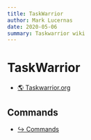 ```yaml
---
title: TaskWarrior
author: Mark Lucernas
date: 2020-05-06
summary: Taskwarrior wiki
---
```



# TaskWarrior

- [🌎 Taskwarrior.org](https://taskwarrior.org/)

## Commands

- [↪ Commands](commands)

